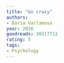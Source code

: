 ```yaml
---
title: "Go crazy"
authors:
- Daria Varlamova
year: 2016
goodreads: 30317712
rating: 5
tags:
- Psychology
---
```

